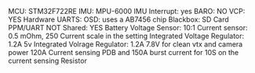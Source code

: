 MCU: STM32F722RE
IMU: MPU-6000
IMU Interrupt: yes
BARO: NO
VCP: YES
Hardware UARTS:
OSD: uses a AB7456 chip
Blackbox: SD Card
PPM/UART NOT Shared: YES
Battery Voltage Sensor: 10:1
Current sensor: 0.5 mOhm, 250 Current scale in the setting
Integrated Voltage Regulator: 1.2A 5v 
Integrated Volrage Regulator: 1.2A 7.8V for clean vtx and camera power
120A Current sensing PDB and 150A burst current for 10S on the current sensing Resistor
